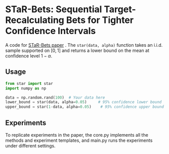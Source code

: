 # STaR-Bets: Sequential Target-Recalculating Bets for Tighter Confidence Intervals

A code for [STaR-Bets paper](https://arxiv.org/abs/2505.22422) . The `star(data, alpha)` function takes an i.i.d. sample supported on $[0,1]$ and returns a lower bound on the mean at confidence level $1-\alpha$.

## Usage

```python
from star import star
import numpy as np

data = np.random.rand(100)  # Your data here
lower_bound = star(data, alpha=0.05)     # 95% confidence lower bound
upper_bound = star(1-data, alpha=0.05)    # 95% confidence upper bound
```

## Experiments
To replicate experiments in the paper, the core.py implements all the methods and experiment templates, and main.py runs the experiments under different settings.
